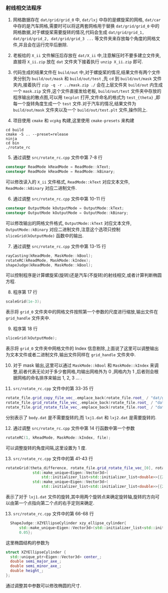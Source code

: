 ### 射线相交法程序

1. 网格数据存在 `dat/grid/grid_0` 中, `dat/lxj` 中存的是螺旋桨的网格, `dat/car` 中存的是汽车网格,需要时可以将这两套网格用于替换 `dat/grid/grid_0` 中的网格数据,对于螺旋桨需要旋转的情况,代码会生成 `dat/grid/grid_1, dat/grid/grid_2, dat/grid/grid_3 ...` 等文件夹来存放每个角度的网格文件,并且会在运行完毕后删除.

2. 老板给的 `X_ii` 文件解压后存放在 `dat/X_ii` 中,注意解压时不要多建立文件夹,直接将 `X_ii.zip` 放在 `dat` 文件夹下接着执行 `unzip X_ii.zip` 即可.

3. 代码生成的结果文件在 `build/out` 中,对于螺旋桨的情况,结果文件有两个文件夹分别为 `build/out/mask` 和 `build/out/test` ,先 `cd` 到 `build/out/mask` 文件夹内,接着执行 `zip -q -r ../mask.zip ./` 会在上层文件夹 `build/out` 内生成一个 `mask.zip` 文件,这个文件直接发给老板, `build/out/test` 文件夹中存放的程序输出的散点图,可以用 `tecplot` 打开,文件命名的格式为 `test_{theta}` ,即每一个旋转角度生成一个 `test` 文件.对于汽车的情况,结果文件为 `build/out/mask` 文件夹以及一个 `build/out/test.plt` 文件,操作同上.

4. 项目使用 `cmake` 和 `vcpkg` 构建,这里使用 `cmake-presets` 来构建
```shell
cd build
cmake -S .. --preset=release
ninja
cd bin
./rotate_rc
```

5. 通过调整 `src/rotate_rc.cpp` 文件中第 7-8 行
```cpp
constexpr ReadMode kReadMode = ReadMode::kText;
constexpr ReadMode kReadMode = ReadMode::kBinary;
```
可以修改读入的 `X_ii` 文件格式, `ReadMode::kText` 对应文本文件, `ReadMode::kBinary` 对应二进制文件.

6. 通过调整 `src/rotate_rc.cpp` 文件中第 10-11 行
```cpp
constexpr OutputMode kOutputMode = OutputMode::kText;
constexpr OutputMode kOutputMode = OutputMode::kBinary;
```
可以修改输出的网格文件格式, `OutputMode::kText` 对应文本文件, `OutputMode::kBinary` 对应二进制文件,注意这个选项只控制 `sliceGrid(kOutputMode)` 函数中的输出.

7. 通过调整 `src/rotate_rc.cpp` 文件中第 13-15 行
```cpp
rayCasting(kReadMode, MaskMode::kBool);
rotateRC(kReadMode, MaskMode::kIndex);
shapeJudge(kReadMode, MaskMode::kBool);
```
可以控制程序是计算螺旋桨(旋转)还是汽车(不旋转)的射线相交,或者计算判断椭圆方程.

8. 程序第 17 行
```cpp
scaleGrid(1e-3);
```
表示将 `grid_0` 文件夹中的网格文件按照第一个参数的尺度进行缩放,输出文件在 `grid_handle` 文件夹中.

9. 程序第 18 行
```cpp
sliceGrid(kOutputMode);
```
表示将 `grid_0` 文件夹中网格文件的 Index 信息剔除,上面说了这里可以调整输出为文本文件或者二进制文件,输出文件同样在 `grid_handle` 文件夹中.

10. 对于 mask 输出,这里可以通过 `MaskMode::kBool` 和 `MaskMode::kIndex` 来调整,前者代表无论对于多少套网格,均输出网格外为 0 ,网格内为 1 ,后者则会根据网格的命名排序来输出 1, 2, 3 ... .

11. `src/rotate_rc.cpp` 文件中的第 33-35 行
```cpp
rotate_file.grid_copy_file_vec_.emplace_back(rotate_file.root_ / "dat/grid/grid_0/body.dat");
rotate_file.grid_rotate_file_vec_.emplace_back(rotate_file.root_ / "dat/grid/grid_0/lxj1.dat");
rotate_file.grid_rotate_file_vec_.emplace_back(rotate_file.root_ / "dat/grid/grid_0/lxj2.dat");
```
分别表示了 `body.dat` 是不需要旋转的,而 `lxj1.dat` 和 `lxj2.dat` 是需要旋转的.

12. 通过调整 `src/rotate_rc.cpp` 文件中第 14 行函数中第一个参数
```cpp
rotateRC(1, kReadMode, MaskMode::kIndex, file);
```
可以调整旋转的角度间隔,这里设置为 1 度.

13. `src/rotate_rc.cpp` 文件中的第 41-43 行
```cpp
rotateGrid(theta_difference, rotate_file.grid_rotate_file_vec_[0], rotate_file,
            std::make_unique<Eigen::Vector3d>(
                std::initializer_list<std::initializer_list<double>>{{2.6, -3.5475194, 0.97825646}}),
            std::make_unique<Eigen::Vector3d>(
                std::initializer_list<std::initializer_list<double>>{{2.6, -7.3689222, 0.64392703}}));
```
表示了对于 `lxj1.dat` 文件的旋转,其中用两个旋转点来确定旋转轴,旋转的方向可以由第一个点指向第二个点的右手定则来确定.

13. `src/rotate_rc.cpp` 文件中的第 66-68 行
```cpp
  ShapeJudge::XZYEllipseCylinder xzy_ellipse_cylinder{
      std::make_unique<Eigen::Vector3d>(std::initializer_list<std::initializer_list<double>>{{14, 0, 0}}), 1, 0.5,
      0.05};
```
这里椭圆结构的参数为
```cpp
struct XZYEllipseCylinder {
  std::unique_ptr<Eigen::Vector3d> center_;
  double semi_major_axe_;
  double semi_minor_axe_;
  double height_;
};
```
通过调整其中参数可以修改椭圆的尺寸.
